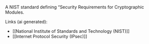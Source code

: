 A NIST standard defining “Security Requirements for Cryptographic Modules.

Links (ai generated):
 - [[National Institute of Standards and Technology (NIST)]]
 - [[Internet Protocol Security (IPsec)]]
